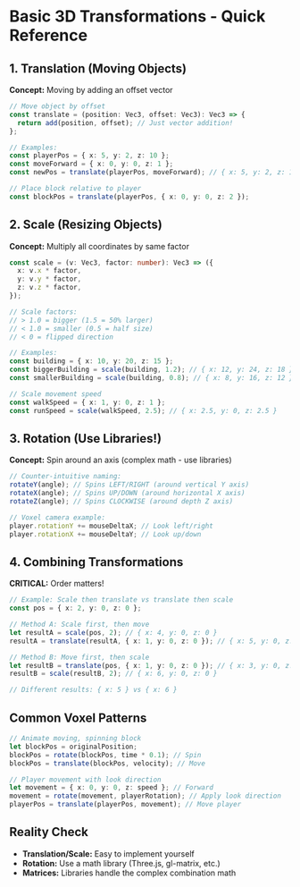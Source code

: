 # Basic 3D Transformations - Quick Reference

## 1. Translation (Moving Objects)

**Concept:** Moving by adding an offset vector

```typescript
// Move object by offset
const translate = (position: Vec3, offset: Vec3): Vec3 => {
  return add(position, offset); // Just vector addition!
};

// Examples:
const playerPos = { x: 5, y: 2, z: 10 };
const moveForward = { x: 0, y: 0, z: 1 };
const newPos = translate(playerPos, moveForward); // { x: 5, y: 2, z: 11 }

// Place block relative to player
const blockPos = translate(playerPos, { x: 0, y: 0, z: 2 });
```

## 2. Scale (Resizing Objects)

**Concept:** Multiply all coordinates by same factor

```typescript
const scale = (v: Vec3, factor: number): Vec3 => ({
  x: v.x * factor,
  y: v.y * factor,
  z: v.z * factor,
});

// Scale factors:
// > 1.0 = bigger (1.5 = 50% larger)
// < 1.0 = smaller (0.5 = half size)
// < 0 = flipped direction

// Examples:
const building = { x: 10, y: 20, z: 15 };
const biggerBuilding = scale(building, 1.2); // { x: 12, y: 24, z: 18 }
const smallerBuilding = scale(building, 0.8); // { x: 8, y: 16, z: 12 }

// Scale movement speed
const walkSpeed = { x: 1, y: 0, z: 1 };
const runSpeed = scale(walkSpeed, 2.5); // { x: 2.5, y: 0, z: 2.5 }
```

## 3. Rotation (Use Libraries!)

**Concept:** Spin around an axis (complex math - use libraries)

```typescript
// Counter-intuitive naming:
rotateY(angle); // Spins LEFT/RIGHT (around vertical Y axis)
rotateX(angle); // Spins UP/DOWN (around horizontal X axis)
rotateZ(angle); // Spins CLOCKWISE (around depth Z axis)

// Voxel camera example:
player.rotationY += mouseDeltaX; // Look left/right
player.rotationX += mouseDeltaY; // Look up/down
```

## 4. Combining Transformations

**CRITICAL:** Order matters!

```typescript
// Example: Scale then translate vs translate then scale
const pos = { x: 2, y: 0, z: 0 };

// Method A: Scale first, then move
let resultA = scale(pos, 2); // { x: 4, y: 0, z: 0 }
resultA = translate(resultA, { x: 1, y: 0, z: 0 }); // { x: 5, y: 0, z: 0 }

// Method B: Move first, then scale
let resultB = translate(pos, { x: 1, y: 0, z: 0 }); // { x: 3, y: 0, z: 0 }
resultB = scale(resultB, 2); // { x: 6, y: 0, z: 0 }

// Different results: { x: 5 } vs { x: 6 }
```

## Common Voxel Patterns

```typescript
// Animate moving, spinning block
let blockPos = originalPosition;
blockPos = rotate(blockPos, time * 0.1); // Spin
blockPos = translate(blockPos, velocity); // Move

// Player movement with look direction
let movement = { x: 0, y: 0, z: speed }; // Forward
movement = rotate(movement, playerRotation); // Apply look direction
playerPos = translate(playerPos, movement); // Move player
```

## Reality Check

- **Translation/Scale:** Easy to implement yourself
- **Rotation:** Use a math library (Three.js, gl-matrix, etc.)
- **Matrices:** Libraries handle the complex combination math
